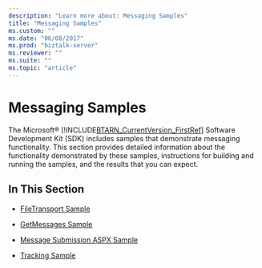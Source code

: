 ```yaml
---
description: "Learn more about: Messaging Samples"
title: "Messaging Samples"
ms.custom: ""
ms.date: "06/08/2017"
ms.prod: "biztalk-server"
ms.reviewer: ""
ms.suite: ""
ms.topic: "article"
---
```

# Messaging Samples
The Microsoft® [!INCLUDE[BTARN_CurrentVersion_FirstRef](../../includes/btarn-currentversion-firstref-md.md)] Software Development Kit (SDK) includes samples that demonstrate messaging functionality. This section provides detailed information about the functionality demonstrated by these samples, instructions for building and running the samples, and the results that you can expect.  
  
## In This Section  
  
-   [FileTransport Sample](../../adapters-and-accelerators/accelerator-rosettanet/filetransport-sample.md)  
  
-   [GetMessages Sample](../../adapters-and-accelerators/accelerator-rosettanet/getmessages-sample.md)  
  
-   [Message Submission ASPX Sample](../../adapters-and-accelerators/accelerator-rosettanet/message-submission-aspx-sample.md)  
  
-   [Tracking Sample](../../adapters-and-accelerators/accelerator-rosettanet/tracking-sample.md)
